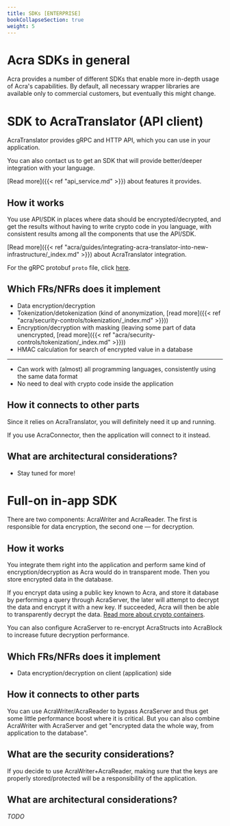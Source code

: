 ```yaml
---
title: SDKs [ENTERPRISE]
bookCollapseSection: true
weight: 5
---
```


# Acra SDKs in general

Acra provides a number of different SDKs that enable more in-depth usage of Acra's capabilities. By default, all necessary wrapper libraries are available only to commercial customers, but eventually this might change. 

# SDK to AcraTranslator (API client)

AcraTranslator provides gRPC and HTTP API, which you can use in your application.

You can also contact us to get an SDK that will provide better/deeper integration with your language.

[Read more]({{< ref "api_service.md" >}}) about features it provides.

## How it works

You use API/SDK in places where data should be encrypted/decrypted,
and get the results without having to write crypto code in you language,
with consistent results among all the components that use the API/SDK.

[Read more]({{< ref "acra/guides/integrating-acra-translator-into-new-infrastructure/_index.md" >}}) about AcraTranslator integration.

For the gRPC protobuf `proto` file, click
[here](https://github.com/cossacklabs/acra/blob/master/cmd/acra-translator/grpc_api/api.proto).

## Which FRs/NFRs does it implement

<!-- All the FRs provided by AcraTranslator -->
* Data encryption/decryption
* Tokenization/detokenization (kind of anonymization, [read more]({{< ref "acra/security-controls/tokenization/_index.md" >}}))
* Encryption/decryption with masking (leaving some part of data unencrypted,
  [read more]({{< ref "acra/security-controls/tokenization/_index.md" >}}))
* HMAC calculation for search of encrypted value in a database

---

* Can work with (almost) all programming languages, consistently using the same data format
* No need to deal with crypto code inside the application

## How it connects to other parts

Since it relies on AcraTranslator, you will definitely need it up and running.

If you use AcraConnector, then the application will connect to it instead.

## What are architectural considerations?

* Stay tuned for more!

# Full-on in-app SDK

There are two components: AcraWriter and AcraReader.
The first is responsible for data encryption, the second one — for decryption.

## How it works

You integrate them right into the application and perform same kind of encryption/decryption as Acra would do in transparent mode.
Then you store encrypted data in the database.

If you encrypt data using a public key known to Acra, and store it database by performing a query through AcraServer,
the later will attempt to decrypt the data and encrypt it with a new key.
If succeeded, Acra will then be able to transparently decrypt the data.
[Read more about crypto containers](/acra/acra-in-depth/data-structures/).

You can also configure AcraServer to re-encrypt AcraStructs into AcraBlock to increase future decryption performance.

## Which FRs/NFRs does it implement

* Data encryption/decryption on client (application) side

## How it connects to other parts

You can use AcraWriter/AcraReader to bypass AcraServer and thus get some little performance boost where it is critical.
But you can also combine AcraWriter with AcraServer and get "encrypted data the whole way, from application to the database".

## What are the security considerations?

If you decide to use AcraWriter+AcraReader, making sure that the keys are properly stored/protected
will be a responsibility of the application.

## What are architectural considerations?

_TODO_
